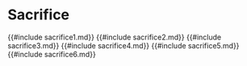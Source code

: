 # Sacrifice
{{#include sacrifice1.md}}
{{#include sacrifice2.md}}
{{#include sacrifice3.md}}
{{#include sacrifice4.md}}
{{#include sacrifice5.md}}
{{#include sacrifice6.md}}